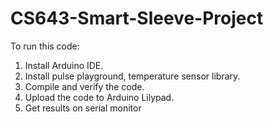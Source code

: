 # CS643-Smart-Sleeve-Project

To run this code:
1) Install Arduino IDE.
2) Install pulse playground, temperature sensor library.
3) Compile and verify the code.
4) Upload the code to Arduino Lilypad.
5) Get results on serial monitor
